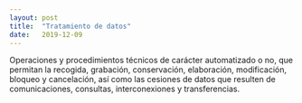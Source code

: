 ```yaml
---
layout: post
title:  "Tratamiento de datos"
date:   2019-12-09
---
```


Operaciones y procedimientos técnicos de carácter automatizado o no, que permitan la recogida, grabación, conservación, elaboración, modificación, bloqueo y cancelación, así como las cesiones de datos que resulten de comunicaciones, consultas, interconexiones y transferencias.